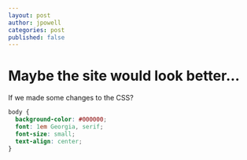 ```yaml
---
layout: post
author: jpowell
categories: post
published: false
---
```


# Maybe the site would look better...

If we made some changes to the CSS?

```css
body {
  background-color: #000000;
  font: 1em Georgia, serif;
  font-size: small;
  text-align: center;
}
```
